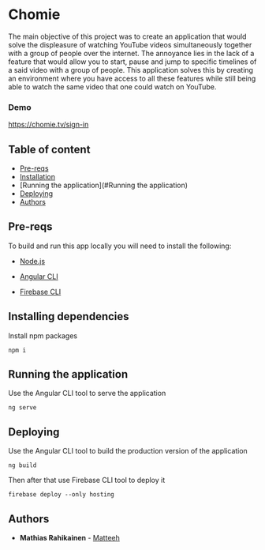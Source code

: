 # Chomie

The main objective of this project was to create an application that would solve the displeasure of watching YouTube videos simultaneously together with a group of people over the internet. The annoyance lies in the lack of a feature that would allow you to start, pause and jump to specific timelines of a said video with a group of people. This application solves this by creating an environment where you have access to all these features while still being able to watch the same video that one could watch on YouTube.

### Demo

https://chomie.tv/sign-in

## Table of content

- [Pre-reqs](#Pre-reqs)
- [Installation](#installation)
- [Running the application](#Running the application)
- [Deploying](#Deploying)
- [Authors](#Authors)

## Pre-reqs

To build and run this app locally you will need to install the following:

- [Node.js](https://nodejs.org/en/)

- [Angular CLI](https://cli.angular.io/)

- [Firebase CLI](https://firebase.google.com/docs/cli)

## Installing dependencies

Install npm packages

```
npm i
```

## Running the application

Use the Angular CLI tool to serve the application

```
ng serve
```

## Deploying

Use the Angular CLI tool to build the production version of the application

```
ng build
```

Then after that use Firebase CLI tool to deploy it

```
firebase deploy --only hosting
```

## Authors

- **Mathias Rahikainen** - [Matteeh](https://github.com/matteeh)
